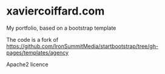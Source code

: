 xaviercoiffard.com
==================

My portfolio, based on a bootstrap template

The code is a fork of https://github.com/IronSummitMedia/startbootstrap/tree/gh-pages/templates/agency

Apache2 licence
